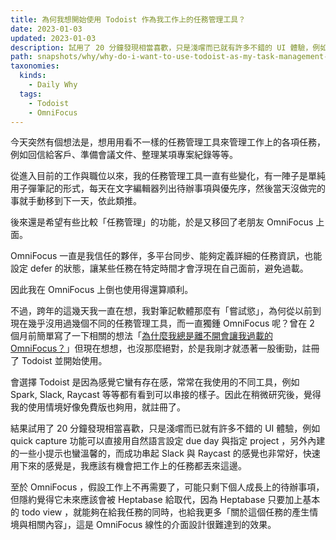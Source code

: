 ```yaml
---
title: 為何我想開始使用 Todoist 作為我工作上的任務管理工具？
date: 2023-01-03
updated: 2023-01-03
description: 試用了 20 分鐘發現相當喜歡，只是淺嚐而已就有許多不錯的 UI 體驗，例如 quick capture 功能可以直接用自然語言設定 due day 與指定 project 
path: snapshots/why/why-do-i-want-to-use-todoist-as-my-task-management-tool-at-work
taxonomies:
  kinds: 
    - Daily Why
  tags: 
    - Todoist
    - OmniFocus
---
```


今天突然有個想法是，想用用看不一樣的任務管理工具來管理工作上的各項任務，例如回信給客戶、準備會議文件、整理某項專案紀錄等等。

從進入目前的工作與職位以來，我的任務管理工具一直有些變化，有一陣子是單純用子彈筆記的形式，每天在文字編輯器列出待辦事項與優先序，然後當天沒做完的事就手動移到下一天，依此類推。

後來還是希望有些比較「任務管理」的功能，於是又移回了老朋友 OmniFocus 上面。

OmniFocus 一直是我信任的夥伴，多平台同步、能夠定義詳細的任務資訊，也能設定 defer 的狀態，讓某些任務在特定時間才會浮現在自己面前，避免過載。

因此我在 OmniFocus 上倒也使用得還算順利。

不過，跨年的這幾天我一直在想，我對筆記軟體那麼有「嘗試慾」，為何從以前到現在幾乎沒用過幾個不同的任務管理工具，而一直獨鍾 OmniFocus 呢？曾在 2 個月前簡單寫了一下相關的想法「[為什麼我總是離不開會讓我過載的 OmniFocus？](@/snapshots/why-why-cant-i-leave-omnifocus.md)」但現在想想，也沒那麼絕對，於是我剛才就憑著一股衝勁，註冊了 Todoist 並開始使用。

會選擇 Todoist 是因為感覺它蠻有存在感，常常在我使用的不同工具，例如 Spark, Slack, Raycast 等等都有看到可以串接的樣子。因此在稍微研究後，覺得我的使用情境好像免費版也夠用，就註冊了。

結果試用了 20 分鐘發現相當喜歡，只是淺嚐而已就有許多不錯的 UI 體驗，例如 quick capture 功能可以直接用自然語言設定 due day 與指定 project ，另外內建的一些小提示也蠻溫馨的，而成功串起 Slack 與 Raycast 的感覺也非常好，快速用下來的感覺是，我應該有機會把工作上的任務都丟來這邊。

至於 OmniFocus ，假設工作上不再需要了，可能只剩下個人成長上的待辦事項，但隱約覺得它未來應該會被 Heptabase 給取代，因為 Heptabase 只要加上基本的 todo view ，就能夠在給我任務的同時，也給我更多「關於這個任務的產生情境與相關內容」，這是 OmniFocus 線性的介面設計很難達到的效果。
